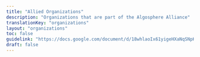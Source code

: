 ```yaml
---
title: "Allied Organizations"
description: "Organizations that are part of the Algosphere Alliance"
translationKey: "organizations"
layout: "organizations"
toc: false
guidelink: "https://docs.google.com/document/d/18whlaoIx61yigeHXaNqSNpKz1meCvN3PvWr4cybCR7I/edit"
draft: false
---
```

